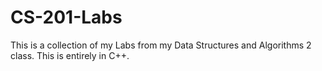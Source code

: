 # CS-201-Labs
This is a collection of my Labs from my Data Structures and Algorithms 2 class. This is entirely in C++.
